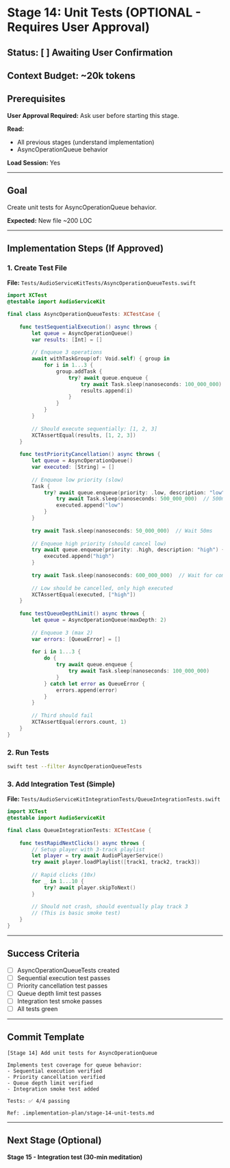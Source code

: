 # Stage 14: Unit Tests (OPTIONAL - Requires User Approval)

## Status: [ ] Awaiting User Confirmation

## Context Budget: ~20k tokens

## Prerequisites

**User Approval Required:** Ask user before starting this stage.

**Read:**
- All previous stages (understand implementation)
- AsyncOperationQueue behavior

**Load Session:** Yes

---

## Goal

Create unit tests for AsyncOperationQueue behavior.

**Expected:** New file ~200 LOC

---

## Implementation Steps (If Approved)

### 1. Create Test File

**File:** `Tests/AudioServiceKitTests/AsyncOperationQueueTests.swift`

```swift
import XCTest
@testable import AudioServiceKit

final class AsyncOperationQueueTests: XCTestCase {
    
    func testSequentialExecution() async throws {
        let queue = AsyncOperationQueue()
        var results: [Int] = []
        
        // Enqueue 3 operations
        await withTaskGroup(of: Void.self) { group in
            for i in 1...3 {
                group.addTask {
                    try? await queue.enqueue {
                        try await Task.sleep(nanoseconds: 100_000_000)  // 100ms
                        results.append(i)
                    }
                }
            }
        }
        
        // Should execute sequentially: [1, 2, 3]
        XCTAssertEqual(results, [1, 2, 3])
    }
    
    func testPriorityCancellation() async throws {
        let queue = AsyncOperationQueue()
        var executed: [String] = []
        
        // Enqueue low priority (slow)
        Task {
            try? await queue.enqueue(priority: .low, description: "low") {
                try await Task.sleep(nanoseconds: 500_000_000)  // 500ms
                executed.append("low")
            }
        }
        
        try await Task.sleep(nanoseconds: 50_000_000)  // Wait 50ms
        
        // Enqueue high priority (should cancel low)
        try await queue.enqueue(priority: .high, description: "high") {
            executed.append("high")
        }
        
        try await Task.sleep(nanoseconds: 600_000_000)  // Wait for completion
        
        // Low should be cancelled, only high executed
        XCTAssertEqual(executed, ["high"])
    }
    
    func testQueueDepthLimit() async throws {
        let queue = AsyncOperationQueue(maxDepth: 2)
        
        // Enqueue 3 (max 2)
        var errors: [QueueError] = []
        
        for i in 1...3 {
            do {
                try await queue.enqueue {
                    try await Task.sleep(nanoseconds: 100_000_000)
                }
            } catch let error as QueueError {
                errors.append(error)
            }
        }
        
        // Third should fail
        XCTAssertEqual(errors.count, 1)
    }
}
```

### 2. Run Tests

```bash
swift test --filter AsyncOperationQueueTests
```

### 3. Add Integration Test (Simple)

**File:** `Tests/AudioServiceKitIntegrationTests/QueueIntegrationTests.swift`

```swift
import XCTest
@testable import AudioServiceKit

final class QueueIntegrationTests: XCTestCase {
    
    func testRapidNextClicks() async throws {
        // Setup player with 3-track playlist
        let player = try await AudioPlayerService()
        try await player.loadPlaylist([track1, track2, track3])
        
        // Rapid clicks (10x)
        for _ in 1...10 {
            try? await player.skipToNext()
        }
        
        // Should not crash, should eventually play track 3
        // (This is basic smoke test)
    }
}
```

---

## Success Criteria

- [ ] AsyncOperationQueueTests created
- [ ] Sequential execution test passes
- [ ] Priority cancellation test passes
- [ ] Queue depth limit test passes
- [ ] Integration test smoke passes
- [ ] All tests green

---

## Commit Template

```
[Stage 14] Add unit tests for AsyncOperationQueue

Implements test coverage for queue behavior:
- Sequential execution verified
- Priority cancellation verified
- Queue depth limit verified
- Integration smoke test added

Tests: ✅ 4/4 passing

Ref: .implementation-plan/stage-14-unit-tests.md
```

---

## Next Stage (Optional)

**Stage 15 - Integration test (30-min meditation)**
